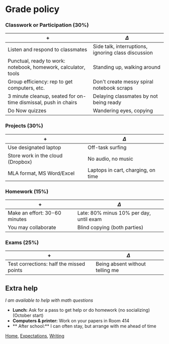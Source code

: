
# Grade policy

### Classwork or Participation  (30%)
| + | $\Delta$ |
|---|---|
| Listen and respond to classmates | Side talk, interruptions, ignoring class discussion|
| Punctual, ready to work: notebook, homework, calculator, tools | Standing up, walking around |
| Group efficiency: rep to get computers, etc.| Don't create messy spiral notebook scraps|
| 3 minute cleanup, seated for on-time dismissal, push in chairs | Delaying classmates by not being ready |
| Do Now quizzes | Wandering eyes, copying |

### Projects (30%)
| + | $\Delta$ |
|---|---|
|Use designated laptop | Off-task surfing |
|Store work in the cloud (Dropbox) | No audio, no music|
|MLA format, MS Word/Excel | Laptops in cart, charging, on time|

### Homework (15%)
| + | $\Delta$ |
|---|---|
|Make an effort: 30-60 minutes | Late: 80% minus 10% per day, until exam |
|You may collaborate | Blind copying (both parties)|

### Exams (25%)
| + | $\Delta$ |
|---|---|
|Test corrections: half the missed points | Being absent without telling me |

## Extra help
*I am available to help with math questions*
- **Lunch:** Ask for a  pass to get help or do homework (no socializing)(October start)
- **Computers & printer:** Work on your papers in Room 414
- ** After school:** I can often stay, but arrange with me ahead of time







[Home](index), [Expectations](Expectations), [Writing](Written-work)
<!--stackedit_data:
eyJoaXN0b3J5IjpbLTU3OTc3NzAwNywxOTc4MzA4OTddfQ==
-->